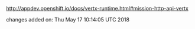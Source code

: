 http://appdev.openshift.io/docs/vertx-runtime.html#mission-http-api-vertx

 
 changes added on: Thu May 17 10:14:05 UTC 2018